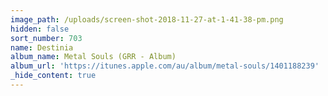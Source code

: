```yaml
---
image_path: /uploads/screen-shot-2018-11-27-at-1-41-38-pm.png
hidden: false
sort_number: 703
name: Destinia
album_name: Metal Souls (GRR - Album)
album_url: 'https://itunes.apple.com/au/album/metal-souls/1401188239'
_hide_content: true
---
```


